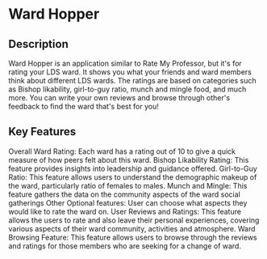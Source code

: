 # Ward Hopper

## Description
Ward Hopper is an application similar to Rate My Professor, but it's for rating your LDS ward. It shows you what your friends and ward members think about different LDS wards. The ratings are based on categories such as Bishop likability, girl-to-guy ratio, munch and mingle food, and much more. You can write your own reviews and browse through other's feedback to find the ward that's best for you!

## Key Features
Overall Ward Rating: Each ward has a rating out of 10 to give a quick measure of how peers felt about this ward.
Bishop Likability Rating: This feature provides insights into leadership and guidance offered.
Girl-to-Guy Ratio: This feature allows users to understand the demographic makeup of the ward, particularly ratio of females to males.
Munch and Mingle: This feature gathers the data on the community aspects of the ward social gatherings
Other Optional features: User can choose what aspects they would like to rate the ward on.
User Reviews and Ratings: This feature allows the users to rate and also leave their personal experiences, covering various aspects of their ward community, activities and atmosphere.
Ward Browsing Feature: This feature allows users to browse through the reviews and ratings for those members who are seeking for a change of ward.